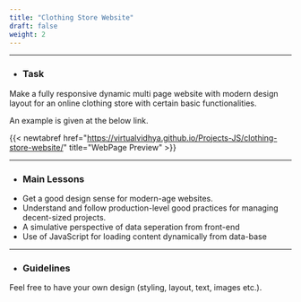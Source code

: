 ```yaml
---
title: "Clothing Store Website"
draft: false
weight: 2
---
```


---

- ### Task

Make a fully responsive dynamic multi page website with modern design layout for an online clothing store with certain basic functionalities.

An example is given at the below link.

{{< newtabref  href="https://virtualvidhya.github.io/Projects-JS/clothing-store-website/" title="WebPage Preview" >}}

---

- ### Main Lessons

<ul class="dash-ul">
    <li>Get a good design sense for modern-age websites.</li>
    <li>Understand and follow production-level good practices for managing decent-sized projects.</li>
    <li>A simulative perspective of data seperation from front-end</li>
    <li>Use of JavaScript for loading content dynamically from data-base</li>
</ul>

---

- ### Guidelines

Feel free to have your own design (styling, layout, text, images etc.).
